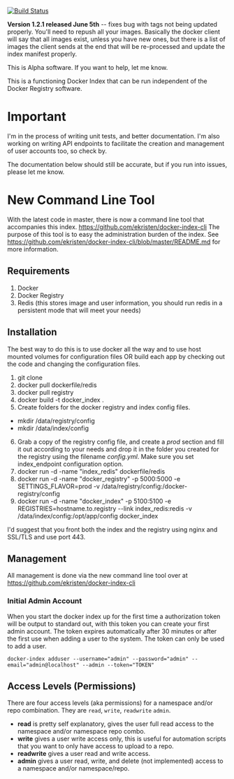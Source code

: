 [![Build Status](https://travis-ci.org/ekristen/docker-index.png)](https://travis-ci.org/ekristen/docker-index)

**Version 1.2.1 released June 5th** -- fixes bug with tags not being updated properly. You'll need to repush all your images. Basically the docker client will say that all images exist, unless you have new ones, but there is a list of images the client sends at the end that will be re-processed and update the index manifest properly.

This is Alpha software. If you want to help, let me know.

This is a functioning Docker Index that can be run independent of the Docker Registry software.

# Important
I'm in the process of writing unit tests, and better documentation. I'm also working on writing API endpoints to facilitate the creation and management of user accounts too, so check by.

The documentation below should still be accurate, but if you run into issues, please let me know.

# New Command Line Tool
With the latest code in master, there is now a command line tool that accompanies this index. https://github.com/ekristen/docker-index-cli The purpose of this tool is to easy the administration burden of the index. See https://github.com/ekristen/docker-index-cli/blob/master/README.md for more information.

## Requirements 

1. Docker
2. Docker Registry
3. Redis (this stores image and user information, you should run redis in a persistent mode that will meet your needs)

## Installation

The best way to do this is to use docker all the way and to use host mounted volumes for configuration files OR build each app by checking out the code and changing the configuration files.

1. git clone 
2. docker pull dockerfile/redis
3. docker pull registry
4. docker build -t docker_index .
5. Create folders for the docker registry and index config files.
  * mkdir /data/registry/config
  * mkdir /data/index/config
6. Grab a copy of the registry config file, and create a *prod* section and fill it out according to your needs and drop it in the folder you created for the registry using the filename *config.yml*. Make sure you set index_endpoint configuration option.
7. docker run -d -name "index_redis" dockerfile/redis
8. docker run -d -name "docker_registry" -p 5000:5000 -e SETTINGS\_FLAVOR=prod -v /data/registry/config:/docker-registry/config
9. docker run -d -name "docker_index" -p 5100:5100 -e REGISTRIES=hostname.to.registry --link index\_redis:redis -v /data/index/config:/opt/app/config docker\_index

I'd suggest that you front both the index and the registry using nginx and SSL/TLS and use port 443.

## Management

All management is done via the new command line tool over at https://github.com/ekristen/docker-index-cli

### Initial Admin Account

When you start the docker index up for the first time a authorization token will be output to standard out, with this token you can create your first admin account. The token expires automatically after 30 minutes or after the first use when adding a user to the system. The token can only be used to add a user.

`docker-index adduser --username="admin" --password="admin" --email="admin@localhost" --admin --token="TOKEN"`


## Access Levels (Permissions)

There are four access levels (aka permissions) for a namespace and/or repo combination. They are `read`, `write`, `readwrite` `admin`.

* **read** is pretty self explanatory, gives the user full read access to the namespace and/or namespace repo combo.
* **write** gives a user write access only, this is useful for automation scripts that you want to only have access to upload to a repo.
* **readwrite** gives a user read and write access.
* **admin** gives a user read, write, and delete (not implemented) access to a namespace and/or namespace/repo.

